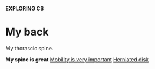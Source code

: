 <b>EXPLORING CS</b><!DOCTYPE html>
<html>
 <body>
<h1>My back </h1>
   	<p>My thorascic spine.</p>
 <b> My spine is great</b>
	<u> Mobility is very important</u>

 
 
 </body>

</html>
<a href="https://www.mayoclinic.org/diseases-conditions/herniated-disk/symptoms-causes/syc-20354095">Herniated disk</a>

